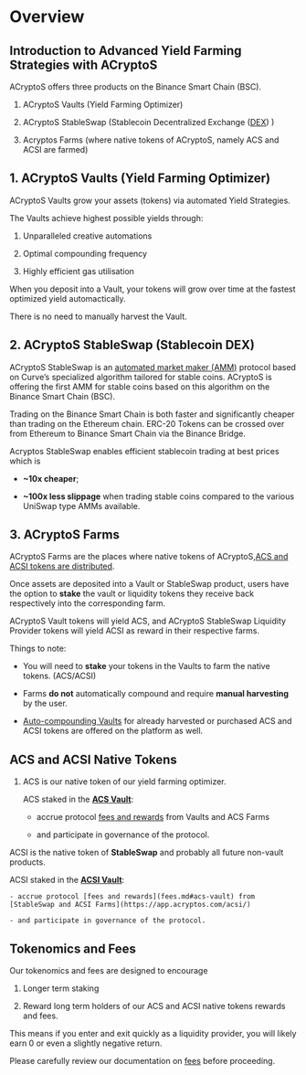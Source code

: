 # Overview

## Introduction to Advanced Yield Farming Strategies with ACryptoS 

ACryptoS offers three products on the Binance Smart Chain (BSC).

1.	ACryptoS Vaults (Yield Farming Optimizer)

2.	ACryptoS StableSwap (Stablecoin Decentralized Exchange ([DEX](https://academy.binance.com/en/articles/what-is-a-decentralized-exchange-dex)) )

3.	Acryptos Farms (where native tokens of ACryptoS, namely ACS and ACSI are farmed)




## 1. ACryptoS Vaults (Yield Farming Optimizer)

ACryptoS Vaults grow your assets (tokens) via automated Yield Strategies. 

The Vaults achieve highest possible yields through: 

1.  Unparalleled creative automations

2.  Optimal compounding frequency

3.  Highly efficient gas utilisation

When you deposit into a Vault, your tokens will grow over time at the fastest optimized yield automactically.

There is no need to manually harvest the Vault.


## 2. ACryptoS StableSwap (Stablecoin DEX)

ACryptoS StableSwap is an [automated market maker \(AMM\)](https://academy.binance.com/en/articles/what-is-an-automated-market-maker-amm) protocol based
on Curve’s specialized algorithm tailored for stable coins. ACryptoS is offering the first AMM for stable coins based on this algorithm on the Binance Smart Chain (BSC).

Trading on the Binance Smart Chain is both faster and significantly cheaper than trading on the Ethereum chain. ERC-20 Tokens can be crossed over from Ethereum to Binance Smart Chain via the Binance Bridge.

Acryptos StableSwap enables efficient stablecoin trading at best prices which is

- **~10x cheaper**;

- **~100x less slippage** when trading stable coins compared to the various UniSwap type AMMs available.


## 3. ACryptoS Farms
ACryptoS Farms are the places where native tokens of ACryptoS,[ACS and ACSI tokens are distributed](fees.md#tokenomics).

Once assets are deposited into a Vault or StableSwap product, users have the option to **stake** the vault or liquidity tokens they receive back respectively into the corresponding farm.

ACryptoS Vault tokens will yield ACS, and ACryptoS StableSwap Liquidity Provider tokens will yield ACSI as reward in their respective farms.

Things to note:
- You will need to **stake** your tokens in the Vaults to farm the native tokens. (ACS/ACSI)

- Farms **do not** automatically compound and require **manual harvesting** by the user.

- [Auto-compounding Vaults](https://app.acryptos.com/core/) for already harvested or purchased ACS and ACSI tokens are offered on the platform as well.


## ACS and ACSI Native Tokens

1. ACS is our native token of our yield farming optimizer.
   
   
   ACS staked in the [**ACS Vault**](https://app.acryptos.com/core/):

     - accrue protocol [fees and rewards](fees.md#acs-vault) from Vaults and ACS Farms

     - and participate in governance of the protocol.


ACSI is the native token of **StableSwap** and probably all future non-vault products. 
   
   
   ACSI staked in the [**ACSI Vault**](https://app.acryptos.com/core/):
  
    - accrue protocol [fees and rewards](fees.md#acs-vault) from [StableSwap and ACSI Farms](https://app.acryptos.com/acsi/)

    - and participate in governance of the protocol.


## Tokenomics and Fees

Our tokenomics and fees are designed to encourage 

1. Longer term staking

2. Reward long term holders of our ACS and ACSI native tokens rewards and fees. 

This means if you enter and exit quickly as a liquidity provider, you will likely earn 0 or even a slightly negative return.

Please carefully review our documentation on [fees](fees.md) before proceeding.

